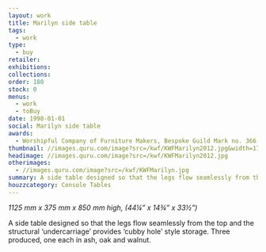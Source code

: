 ```yaml
---
layout: work
title: Marilyn side table
tags:
  - work
type:
  - buy
retailer:
exhibitions:
collections:
order: 180
stock: 0
menus:
  - work
  - toBuy
date: 1998-01-01
social: Marilyn side table
awards:
  - Worshipful Company of Furniture Makers, Bespoke Guild Mark no. 366
thumbnail: //images.quru.com/image?src=/kwf/KWFMarilyn2012.jpg&width=170&height=170&right=0.88125&left=0.11875
headimage: //images.quru.com/image?src=/kwf/KWFMarilyn2012.jpg
otherimages:
  - //images.quru.com/image?src=/kwf/KWFMarilyn.jpg
summary: A side table designed so that the legs flow seamlessly from the top and the structural ‘undercarriage’ provides ‘cubby hole’ style storage. Three produced, one each in ash, oak and walnut.
houzzcategory: Console Tables
---
```

_1125 mm x 375 mm x 850 mm high, (44&frac14;&rdquo; x 14&frac34;&rdquo; x 33&frac12;&rdquo;)_


A side table designed so that the legs flow seamlessly from the top and the structural ‘undercarriage’ provides ‘cubby hole’ style storage. Three produced, one each in ash, oak and walnut.
